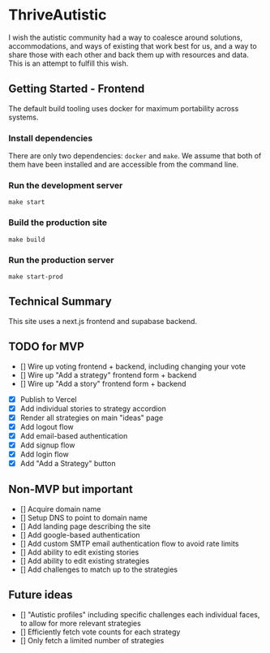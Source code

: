 # ThriveAutistic
I wish the autistic community had a way to coalesce around solutions, accommodations, and ways of existing that work best for us, and a way to share those with each other and back them up with resources and data. This is an attempt to fulfill this wish.

## Getting Started - Frontend
The default build tooling uses docker for maximum portability across systems.

### Install dependencies
There are only two dependencies: `docker` and `make`. We assume that both of them have been installed and are accessible from the command line.

### Run the development server
```
make start
```

### Build the production site
```
make build
```

### Run the production server
```
make start-prod
```

## Technical Summary
This site uses a next.js frontend and supabase backend.


## TODO for MVP
- [] Wire up voting frontend + backend, including changing your vote
- [] Wire up "Add a strategy" frontend form + backend
- [] Wire up "Add a story" frontend form + backend
- [x] Publish to Vercel
- [x] Add individual stories to strategy accordion
- [x] Render all strategies on main "ideas" page
- [x] Add logout flow
- [x] Add email-based authentication
- [x] Add signup flow
- [x] Add login flow
- [x] Add "Add a Strategy" button

## Non-MVP but important
- [] Acquire domain name
- [] Setup DNS to point to domain name
- [] Add landing page describing the site
- [] Add google-based authentication
- [] Add custom SMTP email authentication flow to avoid rate limits
- [] Add ability to edit existing stories
- [] Add ability to edit existing strategies
- [] Add challenges to match up to the strategies

## Future ideas
- [] "Autistic profiles" including specific challenges each individual faces, to allow for more relevant strategies
- [] Efficiently fetch vote counts for each strategy
- [] Only fetch a limited number of strategies

